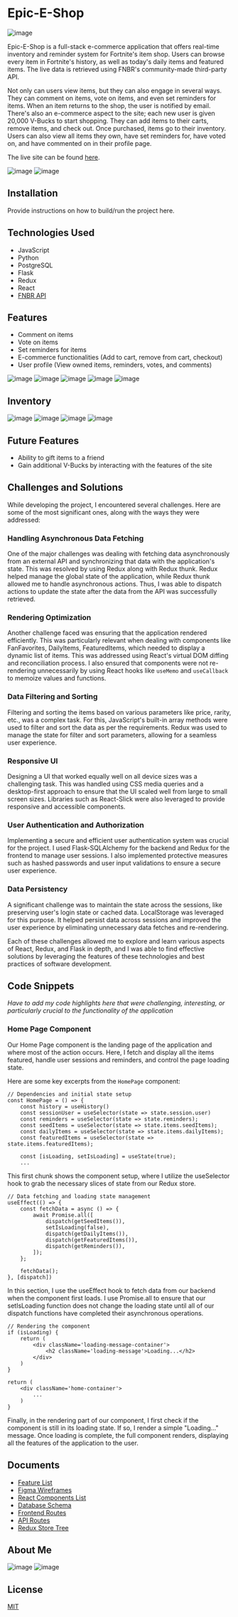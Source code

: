 # Epic-E-Shop
![image](https://github.com/isaiahxs/Epic-E-Shop/assets/107521578/883cb473-12ef-4fc0-a574-852473be5dfd)


Epic-E-Shop is a full-stack e-commerce application that offers real-time inventory and reminder system for Fortnite's item shop. Users can browse every item in Fortnite's history, as well as today's daily items and featured items. The live data is retrieved using FNBR's community-made third-party API.

Not only can users view items, but they can also engage in several ways. They can comment on items, vote on items, and even set reminders for items. When an item returns to the shop, the user is notified by email. There's also an e-commerce aspect to the site; each new user is given 20,000 V-Bucks to start shopping. They can add items to their carts, remove items, and check out. Once purchased, items go to their inventory. Users can also view all items they own, have set reminders for, have voted on, and have commented on in their profile page.

The live site can be found [here](https://epic-e-shop.onrender.com/).

![image](https://github.com/isaiahxs/Epic-E-Shop/assets/107521578/cd020cd9-21bf-46f2-ab8e-2719672995c8)
![image](https://github.com/isaiahxs/Epic-E-Shop/assets/107521578/590ffed0-219f-4ff4-b31f-ab8eb2a3ac3a)

## Installation

Provide instructions on how to build/run the project here.

## Technologies Used
- JavaScript
- Python
- PostgreSQL
- Flask
- Redux
- React
- [FNBR API](https://fnbr.co/)

## Features
- Comment on items
- Vote on items
- Set reminders for items
- E-commerce functionalities (Add to cart, remove from cart, checkout)
- User profile (View owned items, reminders, votes, and comments)

![image](https://github.com/isaiahxs/Epic-E-Shop/assets/107521578/e2f77e85-dae0-4a64-acca-0f6a1278f692)
![image](https://github.com/isaiahxs/Epic-E-Shop/assets/107521578/d181b2f4-bacc-49a5-8728-b203921687b3)
![image](https://github.com/isaiahxs/Epic-E-Shop/assets/107521578/c6f19dc4-6102-4824-8154-fd6b51d45cef)
![image](https://github.com/isaiahxs/Epic-E-Shop/assets/107521578/2d8368dd-ef3e-4b55-9051-199781c8f621)
![image](https://github.com/isaiahxs/Epic-E-Shop/assets/107521578/31cf4efd-49c4-4949-b9dc-c32fb7169700)

## Inventory
![image](https://github.com/isaiahxs/Epic-E-Shop/assets/107521578/c6f68710-2dec-4941-8812-f67369301523)
![image](https://github.com/isaiahxs/Epic-E-Shop/assets/107521578/f8372a35-d268-4275-a4ba-da2e1a231fac)
![image](https://github.com/isaiahxs/Epic-E-Shop/assets/107521578/e60a8eeb-d2a7-4801-8ef7-94735e075688)
![image](https://github.com/isaiahxs/Epic-E-Shop/assets/107521578/d05a8ef2-476a-4e5f-80e7-5654c58a304e)



## Future Features
- Ability to gift items to a friend
- Gain additional V-Bucks by interacting with the features of the site

## Challenges and Solutions
While developing the project, I encountered several challenges. Here are some of the most significant ones, along with the ways they were addressed:

### Handling Asynchronous Data Fetching

One of the major challenges was dealing with fetching data asynchronously from an external API and synchronizing that data with the application's state. This was resolved by using Redux along with Redux thunk. Redux helped manage the global state of the application, while Redux thunk allowed me to handle asynchronous actions. Thus, I was able to dispatch actions to update the state after the data from the API was successfully retrieved.

### Rendering Optimization

Another challenge faced was ensuring that the application rendered efficiently. This was particularly relevant when dealing with components like FanFavorites, DailyItems, FeaturedItems, which needed to display a dynamic list of items. This was addressed using React's virtual DOM diffing and reconciliation process. I also ensured that components were not re-rendering unnecessarily by using React hooks like `useMemo` and `useCallback` to memoize values and functions.

### Data Filtering and Sorting

Filtering and sorting the items based on various parameters like price, rarity, etc., was a complex task. For this, JavaScript's built-in array methods were used to filter and sort the data as per the requirements. Redux was used to manage the state for filter and sort parameters, allowing for a seamless user experience.

### Responsive UI

Designing a UI that worked equally well on all device sizes was a challenging task. This was handled using CSS media queries and a desktop-first approach to ensure that the UI scaled well from large to small screen sizes. Libraries such as React-Slick were also leveraged to provide responsive and accessible components.

### User Authentication and Authorization

Implementing a secure and efficient user authentication system was crucial for the project. I used Flask-SQLAlchemy for the backend and Redux for the frontend to manage user sessions. I also implemented protective measures such as hashed passwords and user input validations to ensure a secure user experience.

### Data Persistency

A significant challenge was to maintain the state across the sessions, like preserving user's login state or cached data. LocalStorage was leveraged for this purpose. It helped persist data across sessions and improved the user experience by eliminating unnecessary data fetches and re-rendering.

Each of these challenges allowed me to explore and learn various aspects of React, Redux, and Flask in depth, and I was able to find effective solutions by leveraging the features of these technologies and best practices of software development.

## Code Snippets
*Have to add my code highlights here that were challenging, interesting, or particularly crucial to the functionality of the application*

### Home Page Component

Our Home Page component is the landing page of the application and where most of the action occurs. Here, I fetch and display all the items featured, handle user sessions and reminders, and control the page loading state.

Here are some key excerpts from the `HomePage` component:

```
// Dependencies and initial state setup
const HomePage = () => {
    const history = useHistory()
    const sessionUser = useSelector(state => state.session.user)
    const reminders = useSelector(state => state.reminders);
    const seedItems = useSelector(state => state.items.seedItems);
    const dailyItems = useSelector(state => state.items.dailyItems);
    const featuredItems = useSelector(state => state.items.featuredItems);

    const [isLoading, setIsLoading] = useState(true);
    ...
```

This first chunk shows the component setup, where I utilize the useSelector hook to grab the necessary slices of state from our Redux store.

```
// Data fetching and loading state management
useEffect(() => {
    const fetchData = async () => {
        await Promise.all([
            dispatch(getSeedItems()),
            setIsLoading(false),
            dispatch(getDailyItems()),
            dispatch(getFeaturedItems()),
            dispatch(getReminders()),
        ]);
    };

    fetchData();
}, [dispatch])
```
In this section, I use the useEffect hook to fetch data from our backend when the component first loads. I use Promise.all to ensure that our setIsLoading function does not change the loading state until all of our dispatch functions have completed their asynchronous operations.

```
// Rendering the component
if (isLoading) {
    return (
        <div className='loading-message-container'>
            <h2 className='loading-message'>Loading...</h2>
        </div>
    )
}

return (
    <div className='home-container'>
        ...
    )
}
```
Finally, in the rendering part of our component, I first check if the component is still in its loading state. If so, I render a simple "Loading..." message. Once loading is complete, the full component renders, displaying all the features of the application to the user.

## Documents
- [Feature List](https://github.com/isaiahxs/Epic-E-Shop/wiki/Features)
- [Figma Wireframes](https://github.com/isaiahxs/Epic-E-Shop/wiki/Figma-Wireframes)
- [React Components List](link_to_react_components_list_here)
- [Database Schema](https://github.com/isaiahxs/Epic-E-Shop/wiki/Database-Schema)
- [Frontend Routes](https://github.com/isaiahxs/Epic-E-Shop/wiki/Front-End-Routes)
- [API Routes](https://github.com/isaiahxs/Epic-E-Shop/wiki/API-Routes)
- [Redux Store Tree](https://github.com/isaiahxs/Epic-E-Shop/wiki/Redux-State)

## About Me
![image](https://github.com/isaiahxs/Epic-E-Shop/assets/107521578/6d486df4-647e-42bf-9e44-13bcdcf3e92e)
![image](https://github.com/isaiahxs/Epic-E-Shop/assets/107521578/e5b0bd3a-2160-4787-baea-40dd13bd3931)

## License
[MIT](https://choosealicense.com/licenses/mit/)

